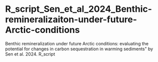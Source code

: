 # R_script_Sen_et_al_2024_Benthic-remineralizaiton-under-future-Arctic-conditions
Benthic remineralization under future Arctic conditions: evaluating the potential for changes in carbon sequestration in warming sediments" by Sen et al. 2024. R_script
